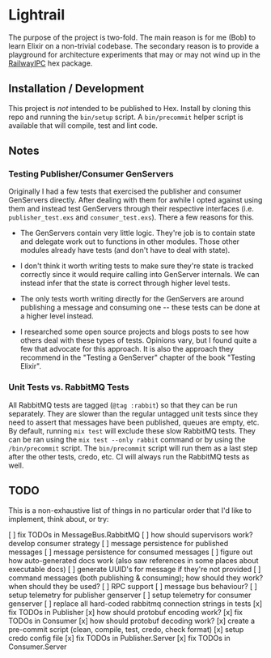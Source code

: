# Lightrail

The purpose of the project is two-fold. The main reason is for me (Bob) to learn Elixir on a non-trivial codebase. The secondary reason is to provide a playground for architecture experiments that may or may not wind up in the [RailwayIPC](https://github.com/learn-co/railway_ipc) hex package.

## Installation / Development

This project is _not_ intended to be published to Hex. Install by cloning this repo and running the `bin/setup` script. A `bin/precommit` helper script is available that will compile, test and lint code.

## Notes

### Testing Publisher/Consumer GenServers

Originally I had a few tests that exercised the publisher and consumer GenServers directly. After dealing with them for awhile I opted against using them and instead test GenServers through their respective interfaces (i.e. `publisher_test.exs` and `consumer_test.exs`). There a few reasons for this.

* The GenServers contain very little logic. They're job is to contain state and delegate work out to functions in other modules. Those other modules already have tests (and don't have to deal with state).

* I don't think it worth writing tests to make sure they're state is tracked correctly since it would require calling into GenServer internals. We can instead infer that the state is correct through higher level tests.

* The only tests worth writing directly for the GenServers are around publishing a message and consuming one -- these tests can be done at a higher level instead.

* I researched some open source projects and blogs posts to see how others deal with these types of tests. Opinions vary, but I found quite a few that advocate for this approach. It is also the approach they recommend in the "Testing a GenServer" chapter of the book "Testing Elixir".

### Unit Tests vs. RabbitMQ Tests
All RabbitMQ tests are tagged (`@tag :rabbit`) so that they can be run separately. They are slower than the regular untagged unit tests since they need to assert that messages have been published, queues are empty, etc. By default, running `mix test` will exclude these slow RabbitMQ tests. They can be ran using the `mix test --only rabbit` command or by using the `/bin/precommit` script. The `bin/precommit` script will run them as a last step after the other tests, credo, etc. CI will always run the RabbitMQ tests as well.

## TODO
This is a non-exhaustive list of things in no particular order that I'd like to implement, think about, or try:

[ ] fix TODOs in MessageBus.RabbitMQ
[ ] how should supervisors work? develop consumer strategy
[ ] message persistence for published messages
[ ] message persistence for consumed messages
[ ] figure out how auto-generated docs work (also saw references in some places about executable docs)
[ ] generate UUID's for message if they're not provided
[ ] command messages (both publishing & consuming); how should they work? when should they be used?
[ ] RPC support
[ ] message bus behaviour?
[ ] setup telemetry for publisher genserver
[ ] setup telemetry for consumer genserver
[ ] replace all hard-coded rabbitmq connection strings in tests
[x] fix TODOs in Publisher
[x] how should protobuf encoding work?
[x] fix TODOs in Consumer
[x] how should protobuf decoding work?
[x] create a pre-commit script (clean, compile, test, credo, check format)
[x] setup credo config file
[x] fix TODOs in Publisher.Server
[x] fix TODOs in Consumer.Server
